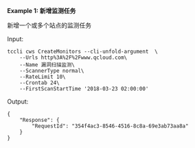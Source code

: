 **Example 1: 新增监测任务**

新增一个或多个站点的监测任务

Input: 

```
tccli cws CreateMonitors --cli-unfold-argument  \
    --Urls http%3A%2F%2Fwww.qcloud.com\
    --Name 漏洞扫描监测\
    --ScannerType normal\
    --RateLimit 10\
    --Crontab 24\
    --FirstScanStartTime '2018-03-23 02:00:00'
```

Output: 
```
{
    "Response": {
        "RequestId": "354f4ac3-8546-4516-8c8a-69e3ab73aa8a"
    }
}
```

